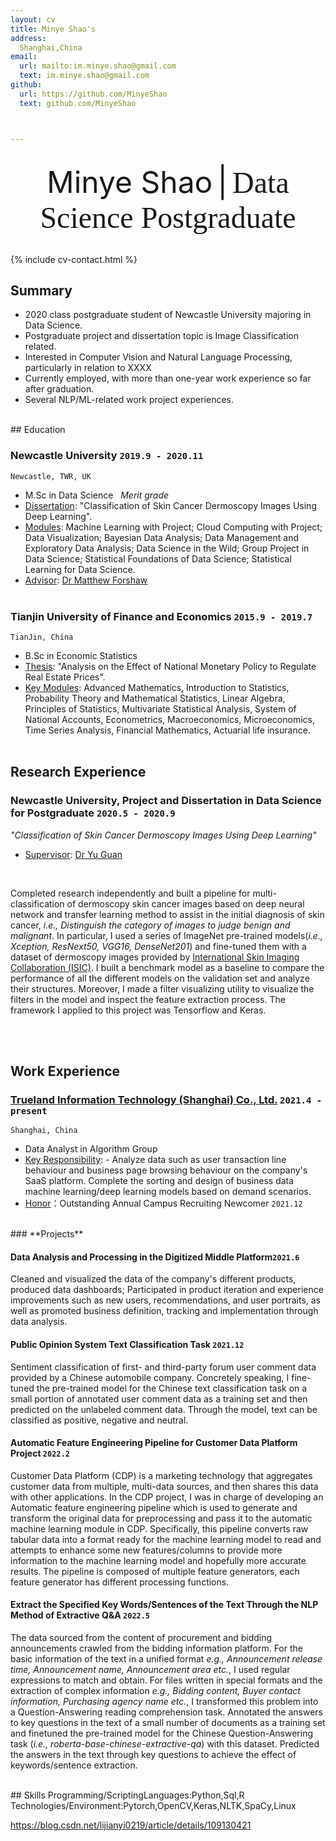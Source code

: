 ```yaml
---
layout: cv
title: Minye Shao's 
address:
  Shanghai,China
email:
  url: mailto:im.minye.shao@gmail.com
  text: im.minye.shao@gmail.com
github:
  url: https://github.com/MinyeShao
  text: github.com/MinyeShao



---
```

<br>
<div align='center' ><font size='85'>Minye Shao</font>&nbsp; <font size='85'>|</font> &nbsp;<font face="sf" size='85'>Data Science Postgraduate</font></div>

<br />



{% include cv-contact.html %}
## Summary

- 2020 class postgraduate student of Newcastle University majoring in Data Science. 
- Postgraduate project and dissertation topic is Image Classification related.
- Interested in Computer Vision and Natural Language Processing, particularly in relation to XXXX 
- Currently employed, with more than one-year work experience so far after graduation.
- Several NLP/ML-related work project experiences.



<br>
## Education

### **Newcastle University** `2019.9 - 2020.11`

```
Newcastle, TWR, UK
```

- M.Sc in Data Science &nbsp; _Merit grade_
- <u>Dissertation</u>: "Classification of Skin Cancer Dermoscopy Images Using Deep Learning". 
- <u>Modules</u>: Machine Learning with Project; Cloud Computing with Project; Data Visualization; Bayesian Data Analysis; Data Management and Exploratory Data Analysis; Data Science in the Wild; Group Project in Data Science; Statistical Foundations of Data Science; Statistical Learning for Data Science.
- <u>Advisor</u>: [Dr Matthew Forshaw](https://www.ncl.ac.uk/computing/staff/profile/matthewforshaw.html)
<br><br />

### **Tianjin University of Finance and Economics** `2015.9 - 2019.7`
 
```
TianJin, China
```

- B.Sc in Economic Statistics
- <u>Thesis</u>: "Analysis on the Effect of National Monetary Policy to Regulate Real Estate Prices".
- <u>Key Modules</u>: Advanced Mathematics, Introduction to Statistics, Probability Theory and Mathematical Statistics, Linear Algebra, Principles of Statistics, Multivariate Statistical Analysis, System of National Accounts, Econometrics, Macroeconomics, Microeconomics, Time Series Analysis, Financial Mathematics, Actuarial life insurance.
<br><br />


## Research Experience 

### **Newcastle University, Project and Dissertation in Data Science for Postgraduate** `2020.5 - 2020.9`
_"Classification of Skin Cancer Dermoscopy Images Using Deep Learning"_
- <u>Supervisor</u>: [Dr Yu Guan](https://www.ncl.ac.uk/computing/staff/profile/yuguan.html)
<br>


Completed research independently and built a pipeline for multi-classification of dermoscopy skin cancer images based on deep neural network and transfer learning method to assist in the initial diagnosis of skin cancer, _i.e., Distinguish the category of images to judge benign and malignant_. In particular, I used a series of ImageNet pre-trained models(_i.e., Xception, ResNext50, VGG16, DenseNet201_) and fine-tuned them with a dataset of dermoscopy images provided by [International Skin Imaging Collaboration (ISIC)](https://www.isic-archive.com/#!/topWithHeader/wideContentTop/main). I built a benchmark model as a baseline to compare the performance of all the different models on the validation set and analyze their structures. Moreover, I made a filter visualizing utility to visualize the filters in the model and inspect the feature extraction process. The framework I applied to this project was Tensorflow and Keras.   

<br><br />

## Work Experience

### [**Trueland Information Technology (Shanghai) Co., Ltd.**](https://www.marketingforce.com/) `2021.4 - present`
```
Shanghai, China
```
- Data Analyst in Algorithm Group
- <u>Key Responsibility</u>: - Analyze data such as user transaction line behaviour and business page browsing behaviour on the company's SaaS platform. Complete the sorting and design of business data machine learning/deep learning models based on demand scenarios. 
- <u>Honor</u>：Outstanding Annual Campus Recruiting Newcomer `2021.12`

<br>
### **Projects**


#### **Data Analysis and Processing in the Digitized Middle Platform**`2021.6 `
Cleaned and visualized the data of the company's different products, produced data dashboards; Participated in product iteration and experience improvements such as new users, recommendations, and user portraits, as well as promoted business definition, tracking and implementation through data analysis.



#### **Public Opinion System Text Classification Task** `2021.12 `
Sentiment classification of first- and third-party forum user comment data provided by a Chinese automobile company. Concretely speaking, I fine-tuned the pre-trained model for the Chinese text classification task on a small portion of annotated user comment data as a training set and then predicted on the unlabeled comment data.
Through the model, text can be classified as positive, negative and neutral.



#### **Automatic Feature Engineering Pipeline for Customer Data Platform Project** `2022.2 `
Customer Data Platform (CDP) is a marketing technology that aggregates customer data from multiple, multi-data sources, and then shares this data with other applications. In the CDP project, I was in charge of developing an Automatic feature engineering pipeline which is used to generate and transform the original data for preprocessing and pass it to the automatic machine learning module in CDP. Specifically, this pipeline converts raw tabular data into a format ready for the machine learning model to read and attempts to enhance some new features/columns to provide more information to the machine learning model and hopefully more accurate results. The pipeline is composed of multiple feature generators, each feature generator has different processing functions.


#### **Extract the Specified Key Words/Sentences of the Text Through the NLP Method of Extractive Q&A** `2022.5 `
The data sourced from the content of procurement and bidding announcements crawled from the bidding information platform. For the basic information of the text in a unified format  _e.g., Announcement release time, Announcement name, Announcement area etc._, I used regular expressions to match and obtain. For files written in special formats and the extraction of complex information _e.g., Bidding content, Buyer contact information, Purchasing agency name etc._, I transformed this problem into a Question-Answering reading comprehension task. Annotated the answers to key questions in the text of a small number of documents as a training set and finetuned the pre-trained model for the Chinese Question-Answering task (_i.e., roberta-base-chinese-extractive-qa_) with this dataset. Predicted the answers in the text through key questions to achieve the effect of keywords/sentence extraction.

<br>
## Skills
Programming/ScriptingLanguages:Python,Sql,R
<br>
Technologies/Environment:Pytorch,OpenCV,Keras,NLTK,SpaCy,Linux

https://blog.csdn.net/lijianyi0219/article/details/109130421









<!-- ### Footer

Last updated: July 2022 -->
